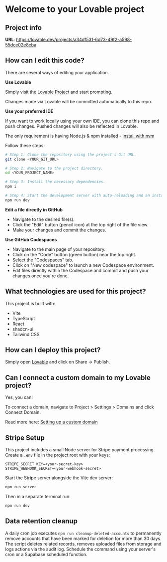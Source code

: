 # Welcome to your Lovable project

## Project info

**URL**: https://lovable.dev/projects/a34df531-6d73-49f2-a598-55dce02e8cba

## How can I edit this code?

There are several ways of editing your application.

**Use Lovable**

Simply visit the [Lovable Project](https://lovable.dev/projects/a34df531-6d73-49f2-a598-55dce02e8cba) and start prompting.

Changes made via Lovable will be committed automatically to this repo.

**Use your preferred IDE**

If you want to work locally using your own IDE, you can clone this repo and push changes. Pushed changes will also be reflected in Lovable.

The only requirement is having Node.js & npm installed - [install with nvm](https://github.com/nvm-sh/nvm#installing-and-updating)

Follow these steps:

```sh
# Step 1: Clone the repository using the project's Git URL.
git clone <YOUR_GIT_URL>

# Step 2: Navigate to the project directory.
cd <YOUR_PROJECT_NAME>

# Step 3: Install the necessary dependencies.
npm i

# Step 4: Start the development server with auto-reloading and an instant preview.
npm run dev
```

**Edit a file directly in GitHub**

- Navigate to the desired file(s).
- Click the "Edit" button (pencil icon) at the top right of the file view.
- Make your changes and commit the changes.

**Use GitHub Codespaces**

- Navigate to the main page of your repository.
- Click on the "Code" button (green button) near the top right.
- Select the "Codespaces" tab.
- Click on "New codespace" to launch a new Codespace environment.
- Edit files directly within the Codespace and commit and push your changes once you're done.

## What technologies are used for this project?

This project is built with:

- Vite
- TypeScript
- React
- shadcn-ui
- Tailwind CSS

## How can I deploy this project?

Simply open [Lovable](https://lovable.dev/projects/a34df531-6d73-49f2-a598-55dce02e8cba) and click on Share -> Publish.

## Can I connect a custom domain to my Lovable project?

Yes, you can!

To connect a domain, navigate to Project > Settings > Domains and click Connect Domain.

Read more here: [Setting up a custom domain](https://docs.lovable.dev/tips-tricks/custom-domain#step-by-step-guide)

## Stripe Setup

This project includes a small Node server for Stripe payment processing.
Create a `.env` file in the project root with your keys:

```env
STRIPE_SECRET_KEY=<your-secret-key>
STRIPE_WEBHOOK_SECRET=<your-webhook-secret>
```

Start the Stripe server alongside the Vite dev server:

```sh
npm run server
```

Then in a separate terminal run:

```sh
npm run dev
```

## Data retention cleanup

A daily cron job executes `npm run cleanup-deleted-accounts` to permanently remove accounts that have been marked for deletion for more than 30 days. The script deletes related records, removes uploaded files from storage and logs actions via the audit log. Schedule the command using your server's cron or a Supabase scheduled function.
